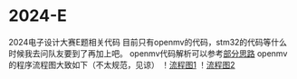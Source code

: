 # 2024-E
2024电子设计大赛E题相关代码
目前只有openmv的代码，stm32的代码等什么时候我去问队友要到了再加上吧。
openmv代码解析可以参考[部分思路]("https://tlxchen.github.io/2025/03/01/2024%E5%85%A8%E5%9B%BD%E7%94%B5%E8%B5%9BE%E9%A2%98%E8%A7%86%E8%A7%89%E9%83%A8%E5%88%86/")
openmv的程序流程图大致如下（不太规范，见谅）
！[流程图1](https://github.com/tlxchen/2024-E/blob/main/openmv/pic1.png)
！[流程图2](https://github.com/tlxchen/2024-E/blob/main/openmv/pic2.png)
